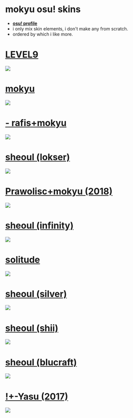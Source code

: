 # **mokyu osu! skins**

* [**osu! profile**](https://osu.ppy.sh/u/6846100)
* i only mix skin elements, i don't make any from scratch.
* ordered by which i like more.

# [LEVEL9](https://suiryu.s-ul.eu/dNP6ldbJ)
![](https://suiryu.s-ul.eu/PAyjHb6T)

# [mokyu](https://suiryu.s-ul.eu/9RWWfQCS)
![](https://i.imgur.com/JYQ5nBj.jpg)

# [- rafis+mokyu](https://suiryu.s-ul.eu/8ZZC7R9Q)
![](https://i.imgur.com/E2SVkdV.jpg)

# [sheoul (lokser)](https://suiryu.s-ul.eu/yx5xkFXM)
![](https://suiryu.s-ul.eu/WYFruYpX)

# [Prawolisc+mokyu (2018)](https://suiryu.s-ul.eu/snkC7eHp)
![](https://i.imgur.com/Fy3I5sr.jpg)

# [sheoul (infinity)](https://suiryu.s-ul.eu/13SXlnzb)
![](https://suiryu.s-ul.eu/a65Hb5NG)

# [solitude](https://suiryu.s-ul.eu/j0hXTwmv)
![](https://i.imgur.com/mK251Y3.png)

# [sheoul (silver)](https://suiryu.s-ul.eu/PamWhp7D)
![](https://suiryu.s-ul.eu/mcyElFJy)

# [sheoul (shii)](https://suiryu.s-ul.eu/p9iLNati)
![](https://suiryu.s-ul.eu/TPFwGve9)

# [sheoul (blucraft)](https://suiryu.s-ul.eu/XPDMhWkz)
![](https://suiryu.s-ul.eu/NkXN47U6)

# [!+-Yasu (2017)](https://suiryu.s-ul.eu/lgbsAq6W)
![](https://i.imgur.com/eLf1D96.jpg)
